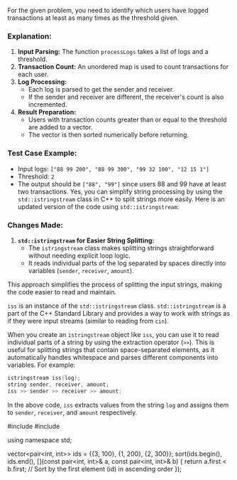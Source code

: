 For the given problem, you need to identify which users have logged transactions at least as many times as the threshold given.

### Explanation:

1. **Input Parsing:** The function `processLogs` takes a list of logs and a threshold.
2. **Transaction Count:** An unordered map is used to count transactions for each user.
3. **Log Processing:**
   - Each log is parsed to get the sender and receiver.
   - If the sender and receiver are different, the receiver's count is also incremented.
4. **Result Preparation:**
   - Users with transaction counts greater than or equal to the threshold are added to a vector.
   - The vector is then sorted numerically before returning.

### Test Case Example:

- Input logs: `["88 99 200", "88 99 300", "99 32 100", "12 15 1"]`
- Threshold: `2`
- The output should be `["88", "99"]` since users 88 and 99 have at least two transactions.
Yes, you can simplify string processing by using the `std::istringstream` class in C++ to split strings more easily. Here is an updated version of the code using `std::istringstream`:

### Changes Made:
1. **`std::istringstream` for Easier String Splitting:**
   - The `istringstream` class makes splitting strings straightforward without needing explicit loop logic.
   - It reads individual parts of the log separated by spaces directly into variables (`sender`, `receiver`, `amount`).
  
This approach simplifies the process of splitting the input strings, making the code easier to read and maintain.

`iss` is an instance of the `std::istringstream` class. `std::istringstream` is a part of the C++ Standard Library and provides a way to work with strings as if they were input streams (similar to reading from `cin`).

When you create an `istringstream` object like `iss`, you can use it to read individual parts of a string by using the extraction operator (`>>`). This is useful for splitting strings that contain space-separated elements, as it automatically handles whitespace and parses different components into variables. For example:

```cpp
istringstream iss(log);
string sender, receiver, amount;
iss >> sender >> receiver >> amount;
```

In the above code, `iss` extracts values from the string `log` and assigns them to `sender`, `receiver`, and `amount` respectively.

#include <vector>
#include <algorithm>

using namespace std;

vector<pair<int, int>> ids = {{3, 100}, {1, 200}, {2, 300}};
sort(ids.begin(), ids.end(), [](const pair<int, int>& a, const pair<int, int>& b) {
    return a.first < b.first; // Sort by the first element (id) in ascending order
});
